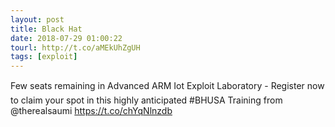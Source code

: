 ```yaml
---
layout: post
title: Black Hat
date: 2018-07-29 01:00:22
tourl: http://t.co/aMEkUhZgUH
tags: [exploit]
---
```

Few seats remaining in Advanced ARM Iot Exploit Laboratory - Register now to claim your spot in this highly anticipated #BHUSA Training from @therealsaumi https://t.co/chYqNlnzdb